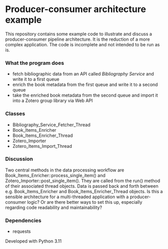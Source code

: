 # Producer-consumer architecture example

This repository contains some example code to illustrate and discuss a producer-consumer pipeline architecture. It is the reduction of a more complex application. The code is incomplete and not intended to be run as is. 

### What the program does

- fetch bibliographic data from an API called *Bibliography Service* and write it to a first queue
- enrich the book metadata from the first queue and write it to a second queue
- take the enriched book metadata from the second queue and import it into a Zotero group library via Web API

### Classes

- Bibliography_Service_Fetcher_Thread
- Book_Items_Enricher
- Book_Items_Enricher_Thread
- Zotero_Importer
- Zotero_Items_Import_Thread

### Discussion

Two central methods in the data processing workflow are Book_Items_Enricher::process_single_item() and Zotero_Importer::post_single_item(). They are called from the run() method of their associated thread objects. Data is passed back and forth between e.g. Book_Items_Enricher and Book_Items_Enricher_Thread objects. Is this a sensible architecture for a multi-threaded application with a producer-consumer logic? Or are there better ways to set this up, especially regarding code readability and maintainability?

### Dependencies

- requests

Developed with Python 3.11